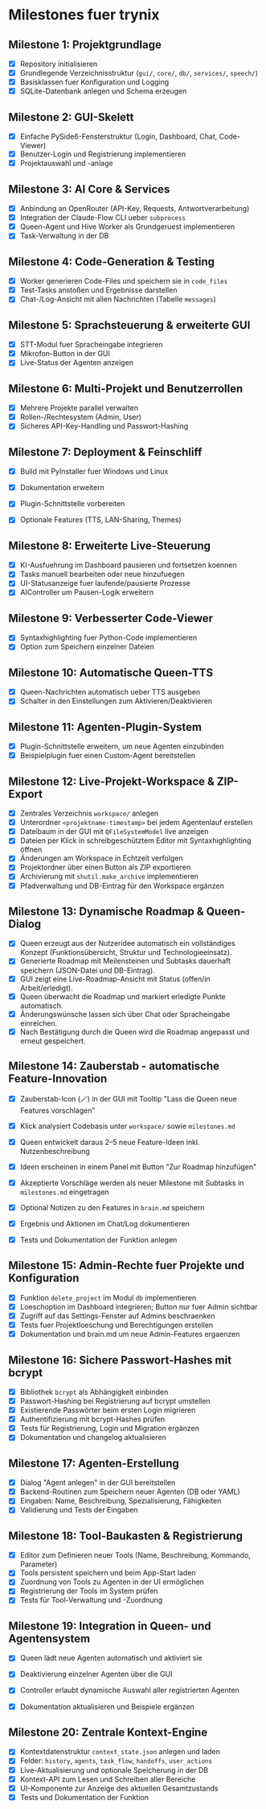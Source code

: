 # Milestones fuer trynix

## Milestone 1: Projektgrundlage
- [x] Repository initialisieren
- [x] Grundlegende Verzeichnisstruktur (`gui/`, `core/`, `db/`, `services/`, `speech/`)
- [x] Basisklassen fuer Konfiguration und Logging
- [x] SQLite-Datenbank anlegen und Schema erzeugen

## Milestone 2: GUI-Skelett
- [x] Einfache PySide6-Fensterstruktur (Login, Dashboard, Chat, Code-Viewer)
- [x] Benutzer-Login und Registrierung implementieren
- [x] Projektauswahl und -anlage

## Milestone 3: AI Core & Services
- [x] Anbindung an OpenRouter (API-Key, Requests, Antwortverarbeitung)
- [x] Integration der Claude-Flow CLI ueber `subprocess`
- [x] Queen-Agent und Hive Worker als Grundgeruest implementieren
- [x] Task-Verwaltung in der DB

## Milestone 4: Code-Generation & Testing
- [x] Worker generieren Code-Files und speichern sie in `code_files`
- [x] Test-Tasks anstoßen und Ergebnisse darstellen
- [x] Chat-/Log-Ansicht mit allen Nachrichten (Tabelle `messages`)

## Milestone 5: Sprachsteuerung & erweiterte GUI
- [x] STT-Modul fuer Spracheingabe integrieren
- [x] Mikrofon-Button in der GUI
- [x] Live-Status der Agenten anzeigen

## Milestone 6: Multi-Projekt und Benutzerrollen
- [x] Mehrere Projekte parallel verwalten
- [x] Rollen-/Rechtesystem (Admin, User)
- [x] Sicheres API-Key-Handling und Passwort-Hashing

## Milestone 7: Deployment & Feinschliff
- [x] Build mit PyInstaller fuer Windows und Linux
- [x] Dokumentation erweitern
- [x] Plugin-Schnittstelle vorbereiten
- [x] Optionale Features (TTS, LAN-Sharing, Themes)


## Milestone 8: Erweiterte Live-Steuerung
- [x] KI-Ausfuehrung im Dashboard pausieren und fortsetzen koennen
- [x] Tasks manuell bearbeiten oder neue hinzufuegen
- [x] UI-Statusanzeige fuer laufende/pausierte Prozesse
- [x] AIController um Pausen-Logik erweitern

## Milestone 9: Verbesserter Code-Viewer
- [x] Syntaxhighlighting fuer Python-Code implementieren
- [x] Option zum Speichern einzelner Dateien

## Milestone 10: Automatische Queen-TTS
- [x] Queen-Nachrichten automatisch ueber TTS ausgeben
- [x] Schalter in den Einstellungen zum Aktivieren/Deaktivieren

## Milestone 11: Agenten-Plugin-System
- [x] Plugin-Schnittstelle erweitern, um neue Agenten einzubinden
- [x] Beispielplugin fuer einen Custom-Agent bereitstellen

## Milestone 12: Live-Projekt-Workspace & ZIP-Export
 - [x] Zentrales Verzeichnis `workspace/` anlegen
 - [x] Unterordner `<projektname-timestamp>` bei jedem Agentenlauf erstellen
 - [x] Dateibaum in der GUI mit `QFileSystemModel` live anzeigen
 - [x] Dateien per Klick in schreibgeschütztem Editor mit Syntaxhighlighting öffnen
 - [x] Änderungen am Workspace in Echtzeit verfolgen
 - [x] Projektordner über einen Button als ZIP exportieren
 - [x] Archivierung mit `shutil.make_archive` implementieren
 - [x] Pfadverwaltung und DB-Eintrag für den Workspace ergänzen

## Milestone 13: Dynamische Roadmap & Queen-Dialog
- [x] Queen erzeugt aus der Nutzeridee automatisch ein vollständiges Konzept
  (Funktionsübersicht, Struktur und Technologieeinsatz).
- [x] Generierte Roadmap mit Meilensteinen und Subtasks dauerhaft speichern
  (JSON-Datei und DB-Eintrag).
- [x] GUI zeigt eine Live-Roadmap-Ansicht mit Status (offen/in Arbeit/erledigt).
- [x] Queen überwacht die Roadmap und markiert erledigte Punkte automatisch.
- [x] Änderungswünsche lassen sich über Chat oder Spracheingabe einreichen.
- [x] Nach Bestätigung durch die Queen wird die Roadmap angepasst und erneut
  gespeichert.

## Milestone 14: Zauberstab - automatische Feature-Innovation
- [x] Zauberstab-Icon (🪄) in der GUI mit Tooltip "Lass die Queen neue Features vorschlagen"
- [x] Klick analysiert Codebasis unter `workspace/` sowie `milestones.md`
- [x] Queen entwickelt daraus 2–5 neue Feature-Ideen inkl. Nutzenbeschreibung
- [x] Ideen erscheinen in einem Panel mit Button "Zur Roadmap hinzufügen"
- [x] Akzeptierte Vorschläge werden als neuer Milestone mit Subtasks in `milestones.md` eingetragen
- [x] Optional Notizen zu den Features in `brain.md` speichern
- [x] Ergebnis und Aktionen im Chat/Log dokumentieren
- [x] Tests und Dokumentation der Funktion anlegen


## Milestone 15: Admin-Rechte fuer Projekte und Konfiguration
- [x] Funktion `delete_project` im Modul `db` implementieren
- [x] Loeschoption im Dashboard integrieren; Button nur fuer Admin sichtbar
- [x] Zugriff auf das Settings-Fenster auf Admins beschraenken
- [x] Tests fuer Projektloeschung und Berechtigungen erstellen
- [x] Dokumentation und brain.md um neue Admin-Features ergaenzen

## Milestone 16: Sichere Passwort-Hashes mit bcrypt
- [x] Bibliothek `bcrypt` als Abhängigkeit einbinden
- [x] Passwort-Hashing bei Registrierung auf bcrypt umstellen
- [x] Existierende Passwörter beim ersten Login migrieren
- [x] Authentifizierung mit bcrypt-Hashes prüfen
- [x] Tests für Registrierung, Login und Migration ergänzen
- [x] Dokumentation und changelog aktualisieren

## Milestone 17: Agenten-Erstellung
- [x] Dialog "Agent anlegen" in der GUI bereitstellen
- [x] Backend-Routinen zum Speichern neuer Agenten (DB oder YAML)
- [x] Eingaben: Name, Beschreibung, Spezialisierung, Fähigkeiten
- [x] Validierung und Tests der Eingaben

## Milestone 18: Tool-Baukasten & Registrierung
- [x] Editor zum Definieren neuer Tools (Name, Beschreibung, Kommando, Parameter)
- [x] Tools persistent speichern und beim App-Start laden
- [x] Zuordnung von Tools zu Agenten in der UI ermöglichen
- [x] Registrierung der Tools im System prüfen
- [x] Tests für Tool-Verwaltung und -Zuordnung

## Milestone 19: Integration in Queen- und Agentensystem
- [x] Queen lädt neue Agenten automatisch und aktiviert sie
- [x] Deaktivierung einzelner Agenten über die GUI
- [x] Controller erlaubt dynamische Auswahl aller registrierten Agenten
- [x] Dokumentation aktualisieren und Beispiele ergänzen


## Milestone 20: Zentrale Kontext-Engine
- [x] Kontextdatenstruktur `context_state.json` anlegen und laden
- [x] Felder: `history`, `agents`, `task_flow`, `handoffs`, `user_actions`
- [x] Live-Aktualisierung und optionale Speicherung in der DB
- [x] Kontext-API zum Lesen und Schreiben aller Bereiche
- [x] UI-Komponente zur Anzeige des aktuellen Gesamtzustands
- [x] Tests und Dokumentation der Funktion
